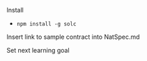 Install 
- `npm install -g solc`

Insert link to sample contract into NatSpec.md

Set next learning goal
